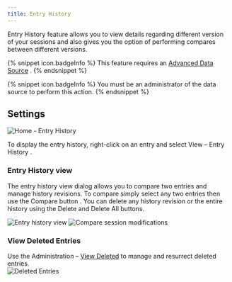 ```yaml
---
title: Entry History
---
```

Entry History feature allows you to view details regarding different version of your sessions and also gives you the option of performing compares between different versions. 

{% snippet icon.badgeInfo %} 
This feature requires an [Advanced Data Source](/rdm/windows/data-sources/data-sources-types/advanced-data-sources/) . 
{% endsnippet %}
 
{% snippet icon.badgeInfo %} 
You must be an administrator of the data source to perform this action. 
{% endsnippet %}
 
## Settings 

![Home - Entry History](/img/en/rdm/windows/clip10887.png) 

To display the entry history, right-click on an entry and select View – Entry History . 

### Entry History view 

The entry history view dialog allows you to compare two entries and manage history revisions. To compare simply select any two entries then use the Compare button . You can delete any history revision or the entire history using the Delete and Delete All buttons.  

![Entry history view](/img/en/rdm/windows/clip10180.png) 
![Compare session modifications](/img/en/rdm/windows/clip10181.png) 

### View Deleted Entries 

Use the Administration – [View Deleted](/rdm/windows/commands/administration/reports/deleted-entries/) to manage and resurrect deleted entries.  
![Deleted Entries](/img/en/rdm/windows/clip10182.png) 

